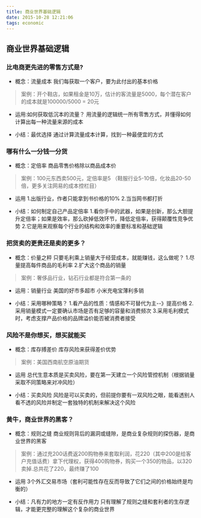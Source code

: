 ```yaml
---
title: 商业世界基础逻辑
date: 2015-10-28 12:21:06
tags: economic
---
```



## 商业世界基础逻辑
### 比电商更先进的零售方式是?
<!--more-->
- 概念：流量成本
我们每获取一个客户，要为此付出的基本价格
> 案例：开个鞋店，如果租金是10万，估计的客流量是5000，每个潜在客户的成本就是100000/5000 = 20元
- 运用:如何获取低沉本的流量？ 用流量的逻辑统一所有零售方式，并懂得如何计算出每一种流量来源的成本
            
- 小结：最优选择
通过计算流量成本计算，找到一种最便宜的方式


### 哪有什么一分钱一分货
- 概念：定倍率
商品零售价格除以商品成本价
> 案例：100元东西卖500元，定倍率是5  （鞋服行业5-10倍，化妆品20-50倍，更多关注网易的成本控栏目）
- 运用
1.出版行业，作者只能拿到书价格的10%
2.当当网书都打折
            
- 小结：如何制定自己产品定倍率
1.看你手中的武器，如果是创新，那么大胆提升定倍率；如果是效率，那么砍掉低效环节，降低定倍率，获得颠覆性竞争优势
2.它是用来观察每个行业的结构和效率的重要标准和基础逻辑



### 把货卖的更贵还是卖的更多？
- 概念：价量之秤
只要毛利乘上销量大于经营成本，就能赚钱，这么做呢？
 1.尽量提高每件商品的毛利率
 2.扩大这个商品的销量
> 案例：奢侈品行业，钻石行业都是符合第一条的

- 运用：销量行业
  美国的好市多超市
  小米充电宝薄利多销
            
- 小结：采用哪种策略？
1.看产品的性质：情感和不可替代为主--》提高价格
2.采用销量模式一定要确认市场是否有足够的容量和消费频次
3.采用毛利模式时，考虑支撑产品价格的品牌溢价能否被消费者接受



### 风险不是你想买，想买就能买
- 概念：库存搏差价
 库存风险来获得差价优势
 > 案例：美国西南航空原油期货
- 运用
总代生意本质是买卖风险，要在第一天建立一个风险管控机制（根据销量采取不同策略来对冲风险）
            
            
- 小结：买卖风险
风险是可以买卖的，但前提你要有一双风险之眼，能看透别人看不透的风险并制定一套独特的机制来解决这个风险


### 黄牛，商业世界的黑客？
- 概念：规则之缝
商业规则背后的漏洞或缝隙，是商业复杂规则的探伤器，是商业世界的黑客
> 案例：通过充200话费返200购物券来套取利润，花220（其中200是给客户充值话费）拿下代理权，获得400购物券，购买一个350的物品，以320卖掉.总共花了220，最终赚了100
- 运用
3个外汇交易市场（套利可能性存在反而导致了它们之间的价格始终是均衡的）
            
- 小结：凡有力的地方一定有反作用力
只有理解了规则之缝和套利者的生存逻辑，才能更完整的理解这个复杂的商业世界






























